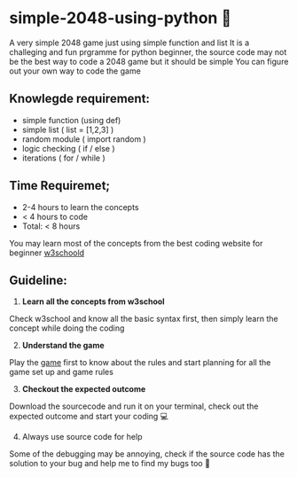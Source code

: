 # simple-2048-using-python :call_me_hand:

A very simple 2048 game just using simple function and list
It is a challeging and fun prgramme for python beginner, the source code may not be the best way to code a 2048 game but it should be simple
You can figure out your own way to code the game

## Knowlegde requirement:
- simple function (using def)
- simple list ( list = [1,2,3] )
- random module ( import random )
- logic checking ( if / else )
- iterations ( for / while )

## Time Requiremet;
- 2-4 hours to learn the concepts
- < 4 hours to code
- Total: < 8 hours

You may learn most of the concepts from the best coding website for beginner [w3schoold](https://www.w3schools.com/python/default.asp)

## Guideline:
1. **Learn all the concepts from w3school**

  Check w3school and know all the basic syntax first, then simply learn the concept while doing the coding

2. **Understand the game**

Play the [game](https://play2048.co/) first to know about the rules and start planning for all the game set up and game rules

3. **Checkout the expected outcome**

Download the sourcecode and run it on your terminal, check out the expected outcome and start your coding :computer:

4. Always use source code for help

Some of the debugging may be annoying, check if the source code has the solution to your bug and help me to find my bugs too :rofl:

